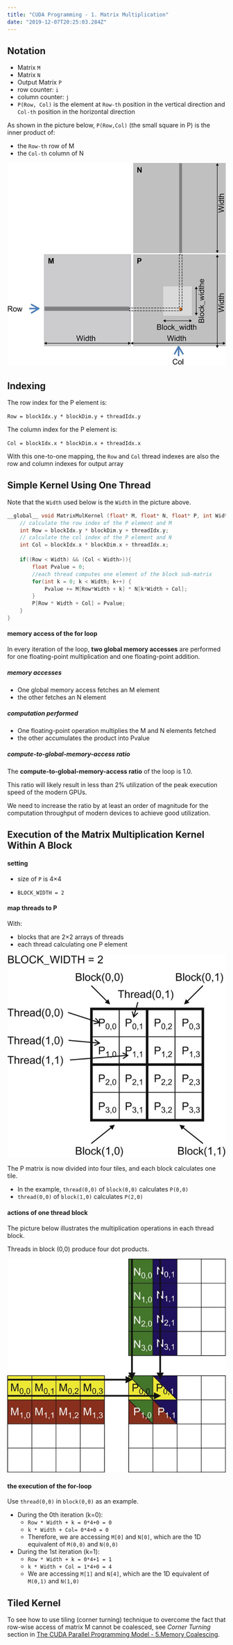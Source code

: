 ```yaml
---
title: "CUDA Programming - 1. Matrix Multiplication"
date: "2019-12-07T20:25:03.284Z"
---
```


## Notation

- Matrix `M`
- Matrix `N`
- Output Matrix `P`
- row counter: `i`
- column counter: `j`
- `P(Row, Col)` is the element at `Row-th` position in the vertical direction and `Col-th` position in the horizontal direction

As shown in the picture below, `P(Row,Col)` (the small square in P) is the inner product of:

- the `Row-th` row of M
- the `Col-th` column of N

![matmul](./matmult.jpg)

## Indexing

The row index for the P element is:

`Row = blockIdx.y * blockDim.y + threadIdx.y`

The column index for the P element is:

`Col = blockIdx.x * blockDim.x + threadIdx.x`

With this one-to-one mapping, the `Row` and `Col` thread indexes are also the row and column indexes for output array

## Simple Kernel Using One Thread

Note that the `Width` used below is the `Width` in the picture above.

```c
__global__ void MatrixMulKernel (float* M, float* N, float* P, int Width){
    // calculate the row index of the P element and M
    int Row = blockIdx.y * blockDim.y + threadIdx.y;
    // calculate the col index of the P element and N
    int Col = blockIdx.x * blockDim.x + threadIdx.x;

    if((Row < Width) && (Col < Width>)){
        float Pvalue = 0;
        //each thread computes one element of the block sub-matrix
        for(int k = 0; k < Width; k++) {
            Pvalue += M[Row*Width + k] * N[k*Width + Col];
        }
        P[Row * Width + Col] = Pvalue;
    }
}
```

#### memory access of the for loop

In every iteration of the loop, **two global memory accesses** are performed for one floating-point multiplication and one floating-point addition.

##### memory accesses

- One global memory access fetches an M element
- the other fetches an N element

##### computation performed

- One floating-point operation multiplies the M and N elements fetched
- the other accumulates the product into Pvalue

##### compute-to-global-memory-access ratio

The **compute-to-global-memory-access ratio** of the loop is 1.0.

This ratio will likely result in less than 2% utilization of the peak execution speed of the modern GPUs.

We need to increase the ratio by at least an order of magnitude for the computation throughput of modern devices to achieve good utilization.

## Execution of the Matrix Multiplication Kernel Within A Block

#### setting

- size of `P` is 4×4

- `BLOCK_WIDTH = 2`

#### map threads to P

With:

- blocks that are 2×2 arrays of threads
- each thread calculating one P element

![execution](./execution.jpg)

The P matrix is now divided into four tiles, and each block calculates one tile.

- In the example, `thread(0,0)` of `block(0,0)` calculates `P(0,0)`
- `thread(0,0)` of `block(1,0)` calculates `P(2,0)`

#### actions of one thread block

The picture below illustrates the multiplication operations in each thread block.

Threads in block (0,0) produce four dot products.

![execution of one thread block](./block.jpg)

#### the execution of the for-loop

Use `thread(0,0)` in `block(0,0)` as an example.

- During the 0th iteration (k=0):
  - `Row * Width + k = 0*4+0 = 0`
  - `k * Width + Col= 0*4+0 = 0`
  - Therefore, we are accessing `M[0]` and `N[0]`, which are the 1D equivalent of `M(0,0)` and `N(0,0)`
- During the 1st iteration (k=1):
  - `Row * Width + k = 0*4+1 = 1`
  - `k * Width + Col = 1*4+0 = 4`
  - We are accessing `M[1]` and `N[4]`, which are the 1D equivalent of `M(0,1)` and `N(1,0)`

## Tiled Kernel

To see how to use tiling (corner turning) technique to overcome the fact that row-wise access of matrix M cannot be coalesced, see _Corner Turning_ section in [The CUDA Parallel Programming Model - 5.Memory Coalescing](./cuda5-coalesce).

